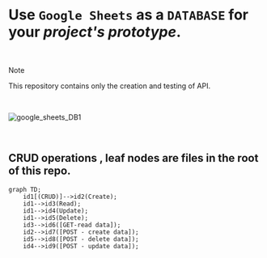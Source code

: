 # Use `Google Sheets` as a `DATABASE` for your *project's prototype*.

</br>

> [!NOTE]
> This repository contains only the creation and testing of API.

</br>

![google_sheets_DB1](https://github.com/shrsyc/google_sheets_DB/assets/99862109/dcc26a5f-ecce-41fc-ac89-392b74997c39)

</br>

## CRUD operations , leaf nodes are files in the root of this repo.

```mermaid
graph TD;
    id1[(CRUD)]-->id2(Create);
    id1-->id3(Read);
    id1-->id4(Update);
    id1-->id5(Delete);
    id3-->id6([GET-read data]);
    id2-->id7([POST - create data]);
    id5-->id8([POST - delete data]);
    id4-->id9([POST - update data]);
```


